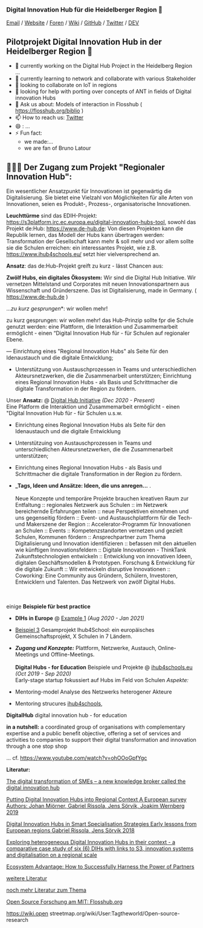 ### Digital Innovation Hub für die Heidelberger Region 👋


[Email](mailto:martin.kaspar@ib.de) / [Website](https://fsj-digital.github.io/DigitalHub/) / [Foren](https://github.com/fsj-digital/DigitalHub/discussions) / [Wiki](https://github.com/fsj-digital/DigitalHub/wiki) / [GitHub](https://github.com/fsj-digital) / [Twitter](https://twitter.com/digital__hubs) / [DEV](https://dev.to/digital_hub)


## Pilotprojekt Digital Innovation Hub in der  Heidelberger Region 👋

- 🔭  currently working on the Digital Hub Project in the Heidelberg Region ...  
- 🌱  currently learning to network and collaborate with various Stakeholder
- 👯  looking to collaborate on IoT in regions
- 🤔  looking for help with  porting over concepts of ANT in fields of Digital innovation Hubs 
- 💬 Ask us about: Models of interaction in Flosshub ( https://flosshub.org/biblio )
- 📫 How to reach us:  [Twitter](https://twitter.com/digital__hubs)
- 😄 : ...
- ⚡ Fun fact: 
  - we made:...
  - we are fan of Bruno Latour 



## 👩🏼‍💻 Der Zugang zum Projekt "Regionaler Innovation Hub":

Ein wesentlicher Ansatzpunkt für Innovationen ist gegenwärtig die Digitalisierung. Sie bietet eine Vielzahl von Möglichkeiten für alle Arten von Innovationen, seien es Produkt-, Prozess-, organisatorische Innovationen. 

**Leuchttürme** sind das EDIH-Projekt: https://s3platform.jrc.ec.europa.eu/digital-innovation-hubs-tool, sowohl das Projekt  de:Hub: https://www.de-hub.de: Von diesen Projekten kann die Republik lernen,  das Modell der Hubs kann übertragen werden:
Transformation der Gesellschaft kann mehr & soll mehr und vor allem sollte sie die Schulen erreichen: ein interessantes Projekt, wie z.B. https://www.ihub4schools.eu/ setzt hier vielversprechend an.

**Ansatz**:  das de:Hub-Projekt greift zu kurz - lässt Chancen aus: 

**Zwölf Hubs, ein digitales Ökosystem:** Wir sind die Digital Hub Initiative. Wir vernetzen Mittelstand und Corporates mit neuen Innovationspartnern aus Wissenschaft und Gründerszene. Das ist Digitalisierung, made in Germany. ( https://www.de-hub.de ) 

...*zu kurz gesprungen**: wir wollen mehr! 

zu kurz gesprungen: wir wollen mehr!  das Hub-Prinzip sollte fpr die Schule genutzt werden:  eine Plattform, die Interaktion und Zusammemarbeit ermöglicht - einen “Digital Innovation Hub für - für Schulen auf regionaler Ebene. 

— Einrichtung eines "Regional Innovation Hubs" als Seite für den Idenaustauch und die digitale Entwicklung;
- Unterstützung von Austauschprozessen in Teams und unterschiedlichen Akteursnetzwerken, die die Zusammenarbeit unterstützen;
Einrichtung eines Regional Innovation Hubs - als Basis und Schrittmacher die digitale Transformation in der Region zu fördern.


Unser **Ansatz:** @ [Digital Hub Initiative](https://www.youtube.com/watch?v=XdL7hKwE-UM&t=15s) _(Dec 2020 - Present)_ <br>
Eine Platform die Interaktion und Zusammemarbeit ermöglicht - einen "Digital Innovation Hub für - für Schulen u.s.w. 

 - Einrichtung eines Regional Innovation Hubs als Seite für den Idenaustauch und die digitale Entwicklung 
 - Unterstützuing von Austauschprozessen in Teams und unterschiedlichen Akteursnetzwerken, die die Zusammenarbeit unterstützen;
 - Einrichtung eines Regional Innovation Hubs - als Basis und Schrittmacher die digitale Transformation in der Region zu fördern. 
 
 - **_Tags, Ideen und Ansätze: Ideen, die uns anregen...** .
<br><br>
Neue Konzepte und temporäre Projekte brauchen kreativen Raum zur Entfaltung :: regionales Netzwerk aus Schulen :: im Netzwerk bereichernde Erfahrungen teilen :: neue Perspektiven einnehmen und uns gegenseitig fördern :: Event- und Austauschplattform für die Tech- und Makerszene der Region :: Accelerator-Programm für Innovationen an Schulen :: Events :: Kompetenzstandorten vernetzen und gezielt Schulen, Kommunen fördern :: Ansprechpartner zum Thema Digitalisierung und Innovation identifizieren :: 
befassen mit den aktuellen wie künftigen Innovationsfeldern :: Digitale Innovationen - ThinkTank Zukunftstechnologien entwickeln :: Entwicklung von innovativen Ideen, digitalen Geschäftsmodellen & Prototypen. Forschung & Entwicklung für die digitale Zukunft :: Wir entwickeln disruptive Innovationen :: Coworking: Eine Community aus Gründern, Schülern, Investoren, Entwicklern und Talenten. Das Netzwerk von zwölf Digital Hubs.
<br><br><br>

einige **Beispiele für best practice**
  -  **DIHs in Europe** @ [Example 1](https://https://www.ihub4schools.eu) _(Aug 2020 - Jan 2021)_ <br>

  -  [Beispiel 3](https://www.ihub4schools.eu) Gesamprojekt Ihub4School: ein europäisches Gemeinschaftsprojekt, X Schulen in 7 Ländern.

  - **_Zugang und Konzepte:_** Plattform, Netzwerke, Austauch, Online-Meetings und Offline-Meetings.
<br><br>
**Digital Hubs - for Education** Beispiele und Projekte  @ [ihub4schools.eu](https://www.ihub4schools.eu) _(Oct 2019 - Sep 2020)_ <br>
Early-stage startup fokussiert auf Hubs im Feld von Schulen 
*Aspekte:* 

  - Mentoring-model  [](https://www.ihub4schools.eu) Analyse des Netzwerks heterogener Akteure 
  - Mentoring strucures  [ihub4schools]([https://github.com/meeshkan/unmock-js](https://www.ihub4schools.eu)), 

**DigitalHub**
digital innovation hub - for education


**in a nutshell:** a coordinated group of organisations with complementary expertise and a public benefit objective, offering a set of services and activities to companies to support their digital transformation and innovation through a one stop shop

... cf. https://www.youtube.com/watch?v=ohOOoGpfYgc

 **Literatur:**

[The digital transformation of SMEs – a new knowledge broker called the digital innovation hub](https://www.researchgate.net/publication/342131261_The_digital_transformation_of_SMEs_-a_new_knowledge_broker_called_the_digital_innovation_hub "Named link title")

[Putting Digital Innovation Hubs into Regional Context A European survey Authors: Johan Miörner, Gabriel Rissola, Jens Sörvik, Joakim  Wernberg 2019](https://publications.jrc.ec.europa.eu/repository/bitstream/JRC117910/jrc117910_dihs_survey_jrc_report_pubsy_online.pdf "Named link title")

[Digital Innovation Hubs in Smart Specialisation Strategies Early lessons from European regions Gabriel Rissola, Jens Sörvik 2018](https://www.researchgate.net/publication/328530001_Digital_Innovation_Hubs_in_Smart_Specialisation_Strategies "Named link title")

[Exploring heterogeneous Digital Innovation Hubs in their context - a comparative case study of six (6) DIHs with links to S3, innovation systems and digitalisation on a regional scale](https://www.researchgate.net/publication/336115378_Exploring_heterogeneous_Digital_Innovation_Hubs_in_their_context_-_a_comparative_case_study_of_six_6_DIHs_with_links_to_S3_innovation_systems_and_digitalisation_on_a_regional_scale "Named link title")

[Ecosystem Advantage: How to Successfully Harness the Power of Partners](https://www.researchgate.net/publication/259729356_Ecosystem_Advantage_How_to_Successfully_Harness_the_Power_of_Partners#:~:text=This%20article%20describes%20six%20keys,and%20engineering%20effective%20ways%20to "Ecosystem Advantage: How to Successfully Harness the Power of Partners")

[weitere Literatur](https://wiki.openstreetmap.org/wiki/User:Tagtheworld/_Digital_Hubs: "Digital Hubs")

[noch mehr Literatur zum Thema](https://wiki.openstreetmap.org/wiki/User:Tagtheworld/Open-source-research "Open Source Forschung  - am MIT ein Auszug")


[Open Source Forschung am MIT: Flosshub.org](https://flosshub.org/biblio "Open Source Forschung-Die Open-Source-Forschung am MIT")


https://wiki.open
streetmap.org/wiki/User:Tagtheworld/Open-source-research
